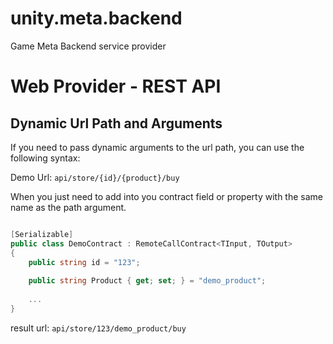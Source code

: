 # unity.meta.backend

Game Meta Backend service provider


# Web Provider - REST API

## Dynamic Url Path and Arguments

If you need to pass dynamic arguments to the url path, you can use the following syntax:

Demo Url: `api/store/{id}/{product}/buy`

When you just need to add into you contract field or property with the same name as the path argument.

```csharp

[Serializable]
public class DemoContract : RemoteCallContract<TInput, TOutput>
{
    public string id = "123";
    
    public string Product { get; set; } = "demo_product";
    
    ...
}

```

result url: `api/store/123/demo_product/buy`